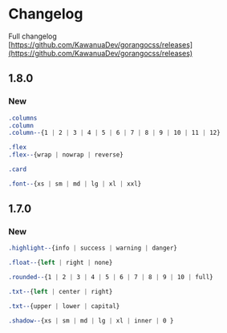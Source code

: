 # Changelog

Full changelog  
[https://github.com/KawanuaDev/gorangocss/releases](https://github.com/KawanuaDev/gorangocss/releases)

## 1.8.0

### New

```css
.columns
.column
.column--{1 | 2 | 3 | 4 | 5 | 6 | 7 | 8 | 9 | 10 | 11 | 12}
```

```css
.flex
.flex--{wrap | nowrap | reverse}
```

```css
.card
```

```css
.font--{xs | sm | md | lg | xl | xxl}
```

## 1.7.0

### New

```css
.highlight--{info | success | warning | danger}
```

```css
.float--{left | right | none}
```

```css
.rounded--{1 | 2 | 3 | 4 | 5 | 6 | 7 | 8 | 9 | 10 | full}
```

```css
.txt--{left | center | right}
```

```css
.txt--{upper | lower | capital}
```

```css
.shadow--{xs | sm | md | lg | xl | inner | 0 }
```

